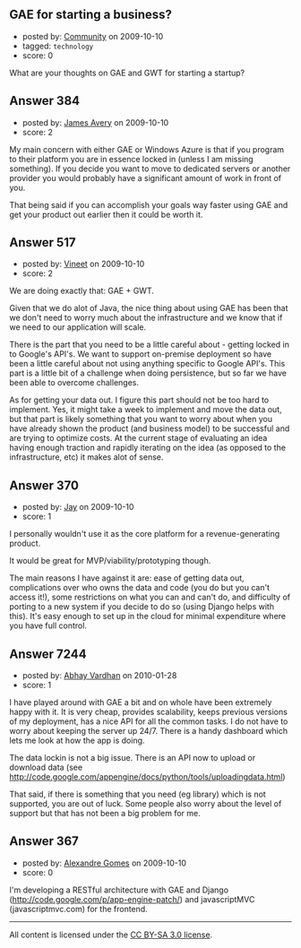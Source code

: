 ## GAE for starting a business?

- posted by: [Community](https://stackexchange.com/users/-1/-1-community) on 2009-10-10
- tagged: `technology`
- score: 0

What are your thoughts on GAE and GWT for starting a startup?


## Answer 384

- posted by: [James Avery](https://stackexchange.com/users/-1/288-james-avery) on 2009-10-10
- score: 2

My main concern with either GAE or Windows Azure is that if you program to their platform you are in essence locked in (unless I am missing something). If you decide you want to move to dedicated servers or another provider you would probably have a significant amount of work in front of you.

That being said if you can accomplish your goals way faster using GAE and get your product out earlier then it could be worth it.


## Answer 517

- posted by: [Vineet](https://stackexchange.com/users/-1/24-vineet) on 2009-10-10
- score: 2

We are doing exactly that: GAE + GWT.

Given that we do alot of Java, the nice thing about using GAE has been that we don't need to worry much about the infrastructure and we know that if we need to our application will scale.

There is the part that you need to be a little careful about - getting locked in to Google's API's. We want to support on-premise deployment so have been a little careful about not using anything specific to Google API's. This part is a little bit of a challenge when doing persistence, but so far we have been able to overcome challenges.

As for getting your data out. I figure this part should not be too hard to implement. Yes, it might take a week to implement and move the data out, but that part is likely something that you want to worry about when you have already shown the product (and business model) to be successful and are trying to optimize costs. At the current stage of evaluating an idea having enough traction and rapidly iterating on the idea (as opposed to the infrastructure, etc) it makes alot of sense.


## Answer 370

- posted by: [Jay](https://stackexchange.com/users/-1/272-jay) on 2009-10-10
- score: 1

I personally wouldn't use it as the core platform for a revenue-generating product.

It would be great for MVP/viability/prototyping though.

The main reasons I have against it are: ease of getting data out, complications over who owns the data and code (you do but you can't access it!), some restrictions on what you can and can't do, and difficulty of porting to a new system if you decide to do so (using Django helps with this). It's easy enough to set up in the cloud for minimal expenditure where you have full control.


## Answer 7244

- posted by: [Abhay Vardhan](https://stackexchange.com/users/-1/2368-abhay-vardhan) on 2010-01-28
- score: 1

I have played around with GAE a bit and on whole have been extremely happy with it. It is very cheap, provides scalability, keeps previous versions of my deployment, has a nice API for all the common tasks. I do not have to worry about keeping the server up 24/7. There is a handy dashboard which lets me look at how the app is doing.

The data lockin is not a big issue. There is an API now to upload or download data (see http://code.google.com/appengine/docs/python/tools/uploadingdata.html)

That said, if there is something that you need (eg library) which is not supported, you are out of luck. Some people also worry about the level of support but that has not been a big problem for me.




## Answer 367

- posted by: [Alexandre Gomes](https://stackexchange.com/users/-1/223-alexandre-gomes) on 2009-10-10
- score: 0

I'm developing a RESTful architecture with GAE and Django (http://code.google.com/p/app-engine-patch/) and javascriptMVC (javascriptmvc.com) for the frontend.



---

All content is licensed under the [CC BY-SA 3.0 license](https://creativecommons.org/licenses/by-sa/3.0/).
